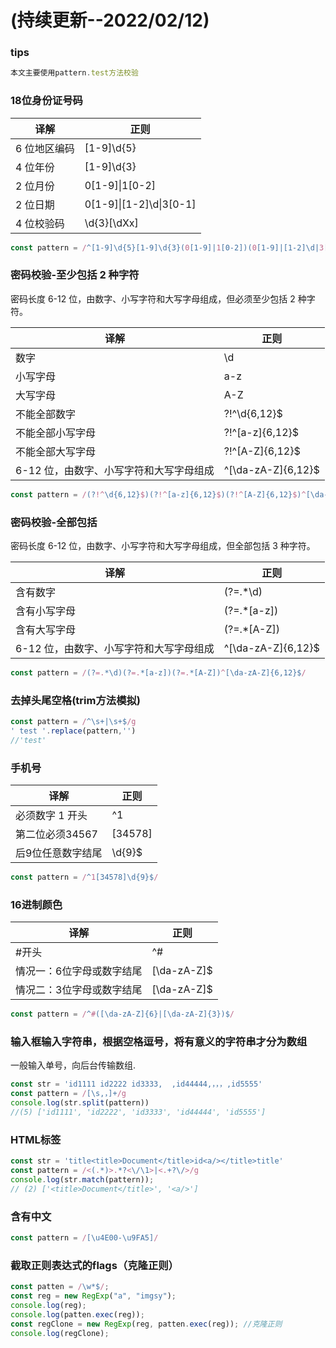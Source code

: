 # (持续更新--2022/02/12)

### tips

```js
本文主要使用pattern.test方法校验

```





### 18位身份证号码

| 译解      | 正则                      |
| ------- | ----------------------- |
| 6 位地区编码 | [1-9]\d{5}              |
| 4 位年份   | [1-9]\d{3}              |
| 2 位月份   | 0[1-9]\|1[0-2]          |
| 2 位日期   | 0[1-9]\|[1-2]\d\|3[0-1] |
| 4 位校验码  | \d{3}[\dXx]             |

```js
const pattern = /^[1-9]\d{5}[1-9]\d{3}(0[1-9]|1[0-2])(0[1-9]|[1-2]\d|3[0-1])(\d{3}[\dXx])$/
```





###  密码校验-至少包括 2 种字符

密码长度 6-12 位，由数字、小写字符和大写字母组成，但必须至少包括 2 种字符。

| 译解                     | 正则                 |
| ---------------------- | ------------------ |
| 数字                     | \d                 |
| 小写字母                   | a-z                |
| 大写字母                   | A-Z                |
| 不能全部数字                 | ?!^\d{6,12}$       |
| 不能全部小写字母               | ?!^[a-z]{6,12}$    |
| 不能全部大写字母               | ?!^[A-Z]{6,12}$    |
| 6-12 位，由数字、小写字符和大写字母组成 | ^[\da-zA-Z]{6,12}$ |

```js
const pattern = /(?!^\d{6,12}$)(?!^[a-z]{6,12}$)(?!^[A-Z]{6,12}$)^[\da-zA-Z]{6,12}$/
```





### 密码校验-全部包括 

密码长度 6-12 位，由数字、小写字符和大写字母组成，但全部包括 3 种字符。

| 译解                     | 正则                 |
| ---------------------- | ------------------ |
| 含有数字                   | (?=.*\d)           |
| 含有小写字母                 | (?=.*[a-z])        |
| 含有大写字母                 | (?=.*[A-Z])        |
| 6-12 位，由数字、小写字符和大写字母组成 | ^[\da-zA-Z]{6,12}$ |

```js
const pattern = /(?=.*\d)(?=.*[a-z])(?=.*[A-Z])^[\da-zA-Z]{6,12}$/
```





### 去掉头尾空格(trim方法模拟)

```js
const pattern = /^\s+|\s+$/g
' test '.replace(pattern,'')
//'test'
```



### 手机号

| 译解         | 正则      |
| ---------- | ------- |
| 必须数字 1 开头  | ^1      |
| 第二位必须34567 | [34578] |
| 后9位任意数字结尾  | \d{9}$  |

```js
const pattern = /^1[34578]\d{9}$/
```





### 16进制颜色

| 译解            | 正则          |
| ------------- | ----------- |
| #开头           | ^#          |
| 情况一：6位字母或数字结尾 | [\da-zA-Z]$ |
| 情况二：3位字母或数字结尾 | [\da-zA-Z]$ |

```js
const pattern = /^#([\da-zA-Z]{6}|[\da-zA-Z]{3})$/
```





### 输入框输入字符串，根据空格逗号，将有意义的字符串才分为数组

一般输入单号，向后台传输数组.

```js
const str = 'id1111 id2222 id3333,  ,id44444,，，，,id5555'
const pattern = /[\s,，]+/g
console.log(str.split(pattern))
//(5) ['id1111', 'id2222', 'id3333', 'id44444', 'id5555']
```





 ### HTML标签

```js
const str = 'title<title>Document</title>id<a/></title>title'
const pattern = /<(.*)>.*?<\/\1>|<.+?\/>/g
console.log(str.match(pattern));
// (2) ['<title>Document</title>', '<a/>']
```





### 含有中文

```js
const pattern = /[\u4E00-\u9FA5]/
```



### 截取正则表达式的flags（克隆正则）

```javascript
const patten = /\w*$/;
const reg = new RegExp("a", "imgsy");
console.log(reg);
console.log(patten.exec(reg));
const regClone = new RegExp(reg, patten.exec(reg)); //克隆正则
console.log(regClone);
```

